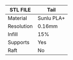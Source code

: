 | STL FILE       |   Tail      |
|----------------|-------------|
| Material       | Sunlu PLA+  |
| Resolution     | 0.16mm      |
| Infill         | 15%         |
| Supports       | Yes         |
| Raft           | No          | 
